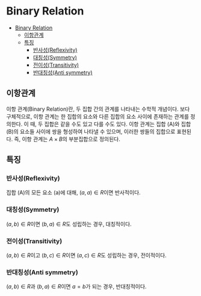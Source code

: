 # Binary Relation

- [Binary Relation](#binary-relation)
    - [이항관계](#이항관계)
    - [특징](#특징)
        - [반사성(Reflexivity)](#반사성reflexivity)
        - [대칭성(Symmetry)](#대칭성symmetry)
        - [전이성(Transitivity)](#전이성transitivity)
        - [반대칭성(Anti symmetry)](#반대칭성anti-symmetry)

## 이항관계

이항 관계(Binary Relation)란, 두 집합 간의 관계를 나타내는 수학적 개념이다.
보다 구체적으로, 이항 관계는 한 집합의 요소와 다른 집합의 요소 사이에 존재하는 관계를 정의한다.
이 때, 두 집합은 같을 수도 있고 다를 수도 있다.
이항 관계는 집합 (A)와 집합 (B)의 요소들 사이에 쌍을 형성하여 나타낼 수 있으며, 이러한 쌍들의 집합으로 표현된다.
즉, 이항 관계는 $A \times B$의 부분집합으로 정의된다.

## 특징

### 반사성(Reflexivity)

집합 (A)의 모든 요소 (a)에 대해, $(a, a) \in R$이면 반사적이다.

### 대칭성(Symmetry)

$(a, b) \in R$이면 $(b, a) \in R$도 성립하는 경우, 대칭적이다.

### 전이성(Transitivity)

$(a, b) \in R$이고 $(b, c) \in R$이면 $(a, c) \in R$도 성립하는 경우, 전이적이다.

### 반대칭성(Anti symmetry)

$(a, b) \in R$과 $(b, a) \in R$이면 $a = b$가 되는 경우, 반대칭적이다.
